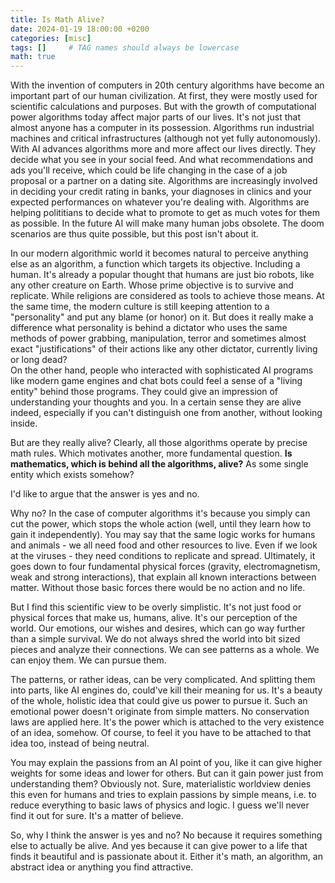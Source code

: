 ```yaml
---
title: Is Math Alive?
date: 2024-01-19 18:00:00 +0200
categories: [misc]
tags: []     # TAG names should always be lowercase
math: true
--- 
```


With the invention of computers in 20th century algorithms have become an important part of our human civilization. At first, they were mostly used for scientific calculations and purposes. But with the growth of computational power algorithms today affect major parts of our lives. It's not just that almost anyone has a computer in its possession. Algorithms run industrial machines and critical infrastructures (although not yet fully autonomously). With AI advances algorithms more and more affect our lives directly. They decide what you see in your social feed. And what recommendations and ads you'll receive, which could be life changing in the case of a job proposal or a partner on a dating site. Algorithms are increasingly involved in deciding your credit rating in banks, your diagnoses in clinics and your expected performances on whatever you're dealing with. Algorithms are helping polititians to decide what to promote to get as much votes for them as possible. In the future AI will make many human jobs obsolete. The doom scenarios are thus quite possible, but this post isn't about it.

In our modern algorithmic world it becomes natural to perceive anything else as an algorithm, a function which targets its objective. Including a human. It's already a popular thought that humans are just bio robots, like any other creature on Earth. Whose prime objective is to survive and replicate. While religions are considered as tools to achieve those means. At the same time, the modern culture is still keeping attention to a "personality" and put any blame (or honor) on it. But does it really make a difference what personality is behind a dictator who uses the same methods of power grabbing, manipulation, terror and sometimes almost exact "justifications" of their actions like any other dictator, currently living or long dead?  
On the other hand, people who interacted with sophisticated AI programs like modern game engines and chat bots could feel a sense of a "living entity" behind those programs. They could give an impression of understanding your thoughts and you. In a certain sense they are alive indeed, especially if you can't distinguish one from another, without looking inside.

But are they really alive? Clearly, all those algorithms operate by precise math rules. Which motivates another, more fundamental question. **Is mathematics, which is behind all the algorithms, alive?** As some single entity which exists somehow?

I'd like to argue that the answer is yes and no.

Why no? In the case of computer algorithms it's because you simply can cut the power, which stops the whole action (well, until they learn how to gain it independently). You may say that the same logic works for humans and animals - we all need food and other resources to live. Even if we look at the viruses - they need conditions to replicate and spread. Ultimately, it goes down to four fundamental physical forces (gravity, electromagnetism, weak and strong interactions), that explain all known interactions between matter. Without those basic forces there would be no action and no life.

But I find this scientific view to be overly simplistic. It's not just food or physical forces that make us, humans, alive. It's our perception of the world. Our emotions, our wishes and desires, which can go way further than a simple survival. We do not always shred the world into bit sized pieces and analyze their connections. We can see patterns as a whole. We can enjoy them. We can pursue them.

The patterns, or rather ideas, can be very complicated. And splitting them into parts, like AI engines do, could've kill their meaning for us. It's a beauty of the whole, holistic idea that could give us power to pursue it. Such an emotional power doesn't originate from simple matters. No conservation laws are applied here. It's the power which is attached to the very existence of an idea, somehow. Of course, to feel it you have to be attached to that idea too, instead of being neutral.

You may explain the passions from an AI point of you, like it can give higher weights for some ideas and lower for others. But can it gain power just from understanding them? Obviously not. Sure, materialistic worldview denies this even for humans and tries to explain passions by simple means, i.e. to reduce everything to basic laws of physics and logic. I guess we'll never find it out for sure. It's a matter of believe. 

So, why I think the answer is yes and no? No because it requires something else to actually be alive. And yes because it can give power to a life that finds it beautiful and is passionate about it. Either it's math, an algorithm, an abstract idea or anything you find attractive. 